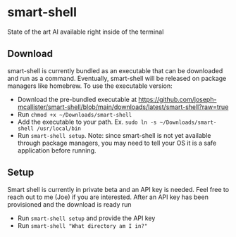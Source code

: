 # smart-shell
State of the art AI available right inside of the terminal

## Download
smart-shell is currently bundled as an executable that can be downloaded and run as a command. Eventually, smart-shell will be released on package managers like homebrew. To use the executable version:
- Download the pre-bundled executable at https://github.com/joseph-mcallister/smart-shell/blob/main/downloads/latest/smart-shell?raw=true
- Run `chmod +x ~/Downloads/smart-shell`
- Add the executable to your path. Ex. `sudo ln -s ~/Downloads/smart-shell /usr/local/bin`
- Run `smart-shell setup`. Note: since smart-shell is not yet available through package managers, you may need to tell your OS it is a safe application before running.

## Setup
Smart shell is currently in private beta and an API key is needed. Feel free to reach out to me (Joe) if you are interested. After an API key has been provisioned and the download is ready run
- Run `smart-shell setup` and provide the API key
- Run `smart-shell "What directory am I in?"`
